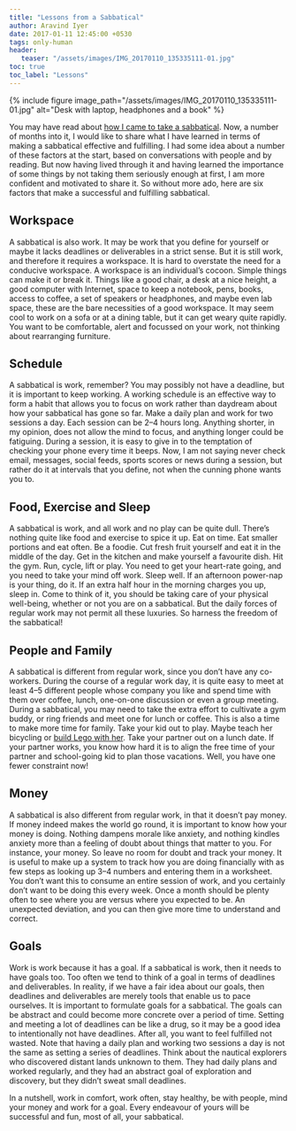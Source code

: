 ```yaml
---
title: "Lessons from a Sabbatical"
author: Aravind Iyer
date: 2017-01-11 12:45:00 +0530
tags: only-human
header:
   teaser: "/assets/images/IMG_20170110_135335111-01.jpg"
toc: true
toc_label: "Lessons"
---
```

{% include figure image_path="/assets/images/IMG_20170110_135335111-01.jpg" alt="Desk with laptop, headphones and a book" %}

You may have read about [how I came to take a sabbatical](http://www.linkedin.com/pulse/why-i-am-taking-sabbatical-aravind-iyer). Now, a number of months into it, I would like to share what I have learned in terms of making a sabbatical effective and fulfilling. I had some idea about a number of these factors at the start, based on conversations with people and by reading. But now having lived through it and having learned the importance of some things by not taking them seriously enough at first, I am more confident and motivated to share it. So without more ado, here are six factors that make a successful and fulfilling sabbatical.

## Workspace

A sabbatical is also work. It may be work that you define for yourself or maybe it lacks deadlines or deliverables in a strict sense. But it is still work, and therefore it requires a workspace. It is hard to overstate the need for a conducive workspace. A workspace is an individual’s cocoon. Simple things can make it or break it. Things like a good chair, a desk at a nice height, a good computer with Internet, space to keep a notebook, pens, books, access to coffee, a set of speakers or headphones, and maybe even lab space, these are the bare necessities of a good workspace. It may seem cool to work on a sofa or at a dining table, but it can get weary quite rapidly. You want to be comfortable, alert and focussed on your work, not thinking about rearranging furniture.

## Schedule

A sabbatical is work, remember? You may possibly not have a deadline, but it is important to keep working. A working schedule is an effective way to form a habit that allows you to focus on work rather than daydream about how your sabbatical has gone so far. Make a daily plan and work for two sessions a day. Each session can be 2–4 hours long. Anything shorter, in my opinion, does not allow the mind to focus, and anything longer could be fatiguing. During a session, it is easy to give in to the temptation of checking your phone every time it beeps. Now, I am not saying never check email, messages, social feeds, sports scores or news during a session, but rather do it at intervals that you define, not when the cunning phone wants you to.

## Food, Exercise and Sleep

A sabbatical is work, and all work and no play can be quite dull. There’s nothing quite like food and exercise to spice it up. Eat on time. Eat smaller portions and eat often. Be a foodie. Cut fresh fruit yourself and eat it in the middle of the day. Get in the kitchen and make yourself a favourite dish. Hit the gym. Run, cycle, lift or play. You need to get your heart-rate going, and you need to take your mind off work. Sleep well. If an afternoon power-nap is your thing, do it. If an extra half hour in the morning charges you up, sleep in. Come to think of it, you should be taking care of your physical well-being, whether or not you are on a sabbatical. But the daily forces of regular work may not permit all these luxuries. So harness the freedom of the sabbatical!

## People and Family

A sabbatical is different from regular work, since you don’t have any co-workers. During the course of a regular work day, it is quite easy to meet at least 4–5 different people whose company you like and spend time with them over coffee, lunch, one-on-one discussion or even a group meeting. During a sabbatical, you may need to take the extra effort to cultivate a gym buddy, or ring friends and meet one for lunch or coffee. This is also a time to make more time for family. Take your kid out to play. Maybe teach her bicycling or [build Lego with her](http://medium.com/@.aravindiyer/lego-assembly-at-happy-5th-39a14cba8586). Take your partner out on a lunch date. If your partner works, you know how hard it is to align the free time of your partner and school-going kid to plan those vacations. Well, you have one fewer constraint now!

## Money

A sabbatical is also different from regular work, in that it doesn’t pay money. If money indeed makes the world go round, it is important to know how your money is doing. Nothing dampens morale like anxiety, and nothing kindles anxiety more than a feeling of doubt about things that matter to you. For instance, your money. So leave no room for doubt and track your money. It is useful to make up a system to track how you are doing financially with as few steps as looking up 3–4 numbers and entering them in a worksheet. You don’t want this to consume an entire session of work, and you certainly don’t want to be doing this every week. Once a month should be plenty often to see where you are versus where you expected to be. An unexpected deviation, and you can then give more time to understand and correct.

## Goals

Work is work because it has a goal. If a sabbatical is work, then it needs to have goals too. Too often we tend to think of a goal in terms of deadlines and deliverables. In reality, if we have a fair idea about our goals, then deadlines and deliverables are merely tools that enable us to pace ourselves. It is important to formulate goals for a sabbatical. The goals can be abstract and could become more concrete over a period of time. Setting and meeting a lot of deadlines can be like a drug, so it may be a good idea to intentionally not have deadlines. After all, you want to feel fulfilled not wasted. Note that having a daily plan and working two sessions a day is not the same as setting a series of deadlines. Think about the nautical explorers who discovered distant lands unknown to them. They had daily plans and worked regularly, and they had an abstract goal of exploration and discovery, but they didn’t sweat small deadlines.

In a nutshell, work in comfort, work often, stay healthy, be with people, mind your money and work for a goal. Every endeavour of yours will be successful and fun, most of all, your sabbatical.
